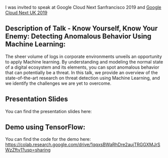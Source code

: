 I was invited to speak at Google Cloud Next Sanfrancisco 2019 and [Google Cloud Next UK 2019](https://cloud.withgoogle.com/next/uk/speakers?session=DZ220)
## Description of Talk - **Know Yourself, Know Your Enemy**: Detecting Anomalous Behavior Using Machine Learning: 

The sheer volume of logs in corporate environments unveils an opportunity to apply Machine learning. By understanding and modeling the normal state of a digital ecosystem and its elements, you can spot anomalous behavior that can potentially be a threat. In this talk, we provide an overview of the state-of-the-art research on threat detection using Machine Learning, and we identify the challenges we are yet to overcome.


 
## Presentation Slides

You can find the presentation slides here: 


## Demo using TensorFlow:

You can find the code for the demo here: https://colab.research.google.com/drive/1qqxsBWaRhDre2aujTRGGXMJrSWzZftv1?usp=sharing




